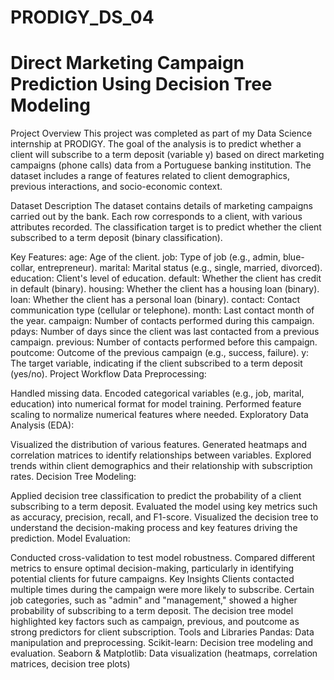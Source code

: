 # PRODIGY_DS_04
# Direct Marketing Campaign Prediction Using Decision Tree Modeling
Project Overview
This project was completed as part of my Data Science internship at PRODIGY. The goal of the analysis is to predict whether a client will subscribe to a term deposit (variable y) based on direct marketing campaigns (phone calls) data from a Portuguese banking institution. The dataset includes a range of features related to client demographics, previous interactions, and socio-economic context.

Dataset Description
The dataset contains details of marketing campaigns carried out by the bank. Each row corresponds to a client, with various attributes recorded. The classification target is to predict whether the client subscribed to a term deposit (binary classification).

Key Features:
age: Age of the client.
job: Type of job (e.g., admin, blue-collar, entrepreneur).
marital: Marital status (e.g., single, married, divorced).
education: Client's level of education.
default: Whether the client has credit in default (binary).
housing: Whether the client has a housing loan (binary).
loan: Whether the client has a personal loan (binary).
contact: Contact communication type (cellular or telephone).
month: Last contact month of the year.
campaign: Number of contacts performed during this campaign.
pdays: Number of days since the client was last contacted from a previous campaign.
previous: Number of contacts performed before this campaign.
poutcome: Outcome of the previous campaign (e.g., success, failure).
y: The target variable, indicating if the client subscribed to a term deposit (yes/no).
Project Workflow
Data Preprocessing:

Handled missing data.
Encoded categorical variables (e.g., job, marital, education) into numerical format for model training.
Performed feature scaling to normalize numerical features where needed.
Exploratory Data Analysis (EDA):

Visualized the distribution of various features.
Generated heatmaps and correlation matrices to identify relationships between variables.
Explored trends within client demographics and their relationship with subscription rates.
Decision Tree Modeling:

Applied decision tree classification to predict the probability of a client subscribing to a term deposit.
Evaluated the model using key metrics such as accuracy, precision, recall, and F1-score.
Visualized the decision tree to understand the decision-making process and key features driving the prediction.
Model Evaluation:

Conducted cross-validation to test model robustness.
Compared different metrics to ensure optimal decision-making, particularly in identifying potential clients for future campaigns.
Key Insights
Clients contacted multiple times during the campaign were more likely to subscribe.
Certain job categories, such as "admin" and "management," showed a higher probability of subscribing to a term deposit.
The decision tree model highlighted key factors such as campaign, previous, and poutcome as strong predictors for client subscription.
Tools and Libraries
Pandas: Data manipulation and preprocessing.
Scikit-learn: Decision tree modeling and evaluation.
Seaborn & Matplotlib: Data visualization (heatmaps, correlation matrices, decision tree plots)
